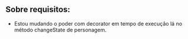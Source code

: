 ## Sobre requisitos: 
- Estou mudando o poder com decorator em tempo de execução lá no método changeState de personagem.